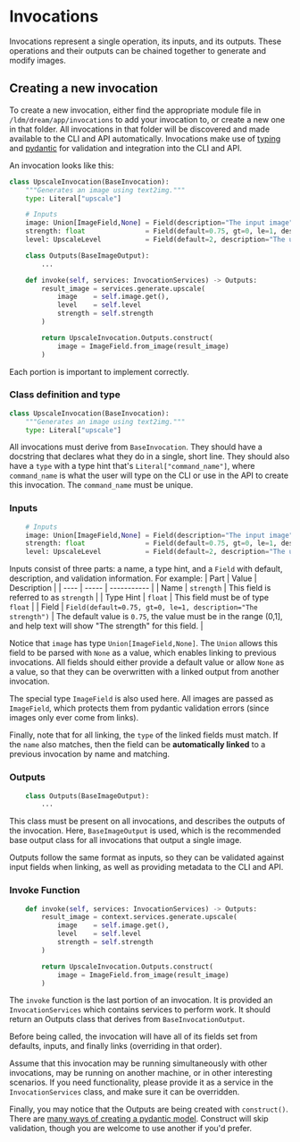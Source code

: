 # Invocations

Invocations represent a single operation, its inputs, and its outputs. These operations and their outputs can be chained together to generate and modify images.

## Creating a new invocation

To create a new invocation, either find the appropriate module file in `/ldm/dream/app/invocations` to add your invocation to, or create a new one in that folder. All invocations in that folder will be discovered and made available to the CLI and API automatically. Invocations make use of [typing](https://docs.python.org/3/library/typing.html) and [pydantic](https://pydantic-docs.helpmanual.io/) for validation and integration into the CLI and API.

An invocation looks like this:

```py
class UpscaleInvocation(BaseInvocation):
    """Generates an image using text2img."""
    type: Literal["upscale"]

    # Inputs
    image: Union[ImageField,None] = Field(description="The input image")
    strength: float               = Field(default=0.75, gt=0, le=1, description="The strength")
    level: UpscaleLevel           = Field(default=2, description="The upscale level")

    class Outputs(BaseImageOutput):
        ...

    def invoke(self, services: InvocationServices) -> Outputs: 
        result_image = services.generate.upscale(
            image    = self.image.get(),
            level    = self.level
            strength = self.strength
        )

        return UpscaleInvocation.Outputs.construct(
            image = ImageField.from_image(result_image)
        )
```

Each portion is important to implement correctly.

### Class definition and type
```py
class UpscaleInvocation(BaseInvocation):
    """Generates an image using text2img."""
    type: Literal["upscale"]
```
All invocations must derive from `BaseInvocation`. They should have a docstring that declares what they do in a single, short line. They should also have a `type` with a type hint that's `Literal["command_name"]`, where `command_name` is what the user will type on the CLI or use in the API to create this invocation. The `command_name` must be unique.

### Inputs
```py
    # Inputs
    image: Union[ImageField,None] = Field(description="The input image")
    strength: float               = Field(default=0.75, gt=0, le=1, description="The strength")
    level: UpscaleLevel           = Field(default=2, description="The upscale level")
```
Inputs consist of three parts: a name, a type hint, and a `Field` with default, description, and validation information. For example:
| Part | Value | Description |
| ---- | ----- | ----------- |
| Name | `strength` | This field is referred to as `strength` |
| Type Hint | `float` | This field must be of type `float` |
| Field | `Field(default=0.75, gt=0, le=1, description="The strength")` | The default value is `0.75`, the value must be in the range (0,1], and help text will show "The strength" for this field. |

Notice that `image` has type `Union[ImageField,None]`. The `Union` allows this field to be parsed with `None` as a value, which enables linking to previous invocations. All fields should either provide a default value or allow `None` as a value, so that they can be overwritten with a linked output from another invocation.

The special type `ImageField` is also used here. All images are passed as `ImageField`, which protects them from pydantic validation errors (since images only ever come from links).

Finally, note that for all linking, the `type` of the linked fields must match. If the `name` also matches, then the field can be **automatically linked** to a previous invocation by name and matching.

### Outputs
```py
    class Outputs(BaseImageOutput):
        ...
```
This class must be present on all invocations, and describes the outputs of the invocation. Here, `BaseImageOutput` is used, which is the recommended base output class for all invocations that output a single image.

Outputs follow the same format as inputs, so they can be validated against input fields when linking, as well as providing metadata to the CLI and API.

### Invoke Function
```py
    def invoke(self, services: InvocationServices) -> Outputs: 
        result_image = context.services.generate.upscale(
            image    = self.image.get(),
            level    = self.level
            strength = self.strength
        )

        return UpscaleInvocation.Outputs.construct(
            image = ImageField.from_image(result_image)
        )
```
The `invoke` function is the last portion of an invocation. It is provided an `InvocationServices` which contains services to perform work. It should return an Outputs class that derives from `BaseInvocationOutput`.

Before being called, the invocation will have all of its fields set from defaults, inputs, and finally links (overriding in that order).

Assume that this invocation may be running simultaneously with other invocations, may be running on another machine, or in other interesting scenarios. If you need functionality, please provide it as a service in the `InvocationServices` class, and make sure it can be overridden.

Finally, you may notice that the Outputs are being created with `construct()`. There are [many ways of creating a pydantic model](https://pydantic-docs.helpmanual.io/usage/models/). Construct will skip validation, though you are welcome to use another if you'd prefer.
